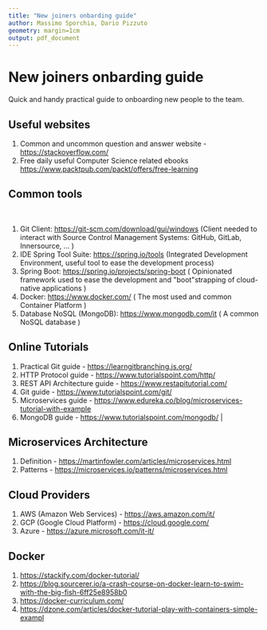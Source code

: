 ```yaml
---
title: "New joiners onbarding guide"
author: Massimo Sporchia, Dario Pizzuto
geometry: margin=1cm
output: pdf_document
---
```

# New joiners onbarding guide   

Quick and handy practical guide to onboarding new people to the team.

## Useful websites

1. Common and uncommon question and answer website - https://stackoverflow.com/
1. Free daily useful Computer Science related ebooks https://www.packtpub.com/packt/offers/free-learning


## Common tools
  
1. Git Client: https://git-scm.com/download/gui/windows (Client needed to interact with Source Control Management Systems: GitHub, GitLab, Innersource, ... )
1. IDE Spring Tool Suite: https://spring.io/tools (Integrated Development Environment, useful tool to ease the development process)
1. Spring Boot: https://spring.io/projects/spring-boot ( Opinionated framework used to ease the development and "boot"strapping of cloud-native applications )
1. Docker: https://www.docker.com/ ( The most used and common Container Platform )
1. Database NoSQL (MongoDB): https://www.mongodb.com/it ( A common NoSQL database )

## Online Tutorials

1. Practical Git guide - https://learngitbranching.js.org/ 
1. HTTP Protocol guide - https://www.tutorialspoint.com/http/
1. REST API Architecture guide - https://www.restapitutorial.com/
1. Git guide - https://www.tutorialspoint.com/git/
1. Microservices guide - https://www.edureka.co/blog/microservices-tutorial-with-example
1. MongoDB guide - https://www.tutorialspoint.com/mongodb/ |

## Microservices Architecture
1. Definition - https://martinfowler.com/articles/microservices.html
1. Patterns - https://microservices.io/patterns/microservices.html

## Cloud Providers
1. AWS (Amazon Web Services) - https://aws.amazon.com/it/
1. GCP (Google Cloud Platform) - https://cloud.google.com/
1. Azure - https://azure.microsoft.com/it-it/

## Docker
1. https://stackify.com/docker-tutorial/
1. https://blog.sourcerer.io/a-crash-course-on-docker-learn-to-swim-with-the-big-fish-6ff25e8958b0
1. https://docker-curriculum.com/
1. https://dzone.com/articles/docker-tutorial-play-with-containers-simple-exampl
